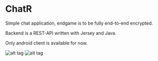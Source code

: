 # ChatR
Simple chat application, endgame is to be fully end-to-end encrypted.

Backend is a REST-API written with Jersey and Java.

Only android client is available for now.

![alt tag](http://i.imgur.com/nOa4lwx.png)
![alt tag](http://i.imgur.com/q9YQ4VT.png)
